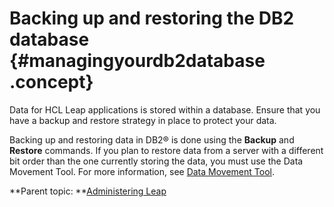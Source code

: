 # Backing up and restoring the DB2 database {#managingyourdb2database .concept}

Data for HCL Leap applications is stored within a database. Ensure that you have a backup and restore strategy in place to protect your data.

Backing up and restoring data in DB2® is done using the **Backup** and **Restore** commands. If you plan to restore data from a server with a different bit order than the one currently storing the data, you must use the Data Movement Tool. For more information, see [Data Movement Tool](http://www.ibm.com/developerworks/data/library/techarticle/dm-0906datamovement/).

**Parent topic: **[Administering Leap](administering_leap.md)

